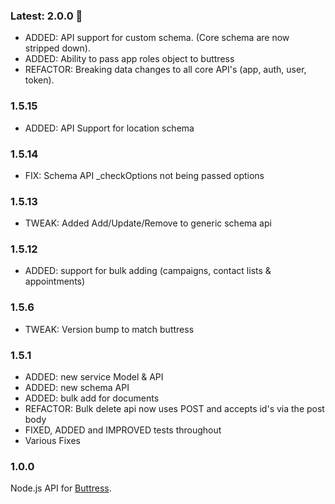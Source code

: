 ### Latest: 2.0.0 :tada:
- ADDED: API support for custom schema. (Core schema are now stripped down).
- ADDED: Ability to pass app roles object to buttress
- REFACTOR: Breaking data changes to all core API's (app, auth, user, token).

### 1.5.15
- ADDED: API Support for location schema

### 1.5.14
- FIX: Schema API _checkOptions not being passed options

### 1.5.13
- TWEAK: Added Add/Update/Remove to generic schema api

### 1.5.12
- ADDED: support for bulk adding (campaigns, contact lists & appointments)

### 1.5.6
- TWEAK: Version bump to match buttress

### 1.5.1
- ADDED: new service Model & API
- ADDED: new schema API
- ADDED: bulk add for documents
- REFACTOR: Bulk delete api now uses POST and accepts id's via the post body
- FIXED, ADDED and IMPROVED tests throughout
- Various Fixes

### 1.0.0
Node.js API for [Buttress](https://github.com/wearelighten/buttress-js).